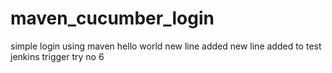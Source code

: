 # maven_cucumber_login
simple login using maven 
hello world
new line added
new line added to test jenkins trigger try no 6
